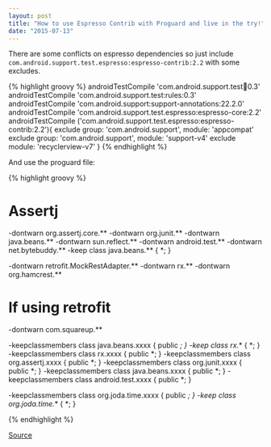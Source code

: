 ```yaml
---
layout: post
title: "How to use Espresso Contrib with Proguard and live in the try!"
date: "2015-07-13"
---
```


There are some conflicts on espresso dependencies so just include `com.android.support.test.espresso:espresso-contrib:2.2` with some excludes.



{% highlight groovy %}
androidTestCompile 'com.android.support.test:runner:0.3'
androidTestCompile 'com.android.support.test:rules:0.3'
androidTestCompile 'com.android.support:support-annotations:22.2.0'
androidTestCompile 'com.android.support.test.espresso:espresso-core:2.2'
androidTestCompile ('com.android.support.test.espresso:espresso-contrib:2.2'){
    exclude group: 'com.android.support', module: 'appcompat'
    exclude group: 'com.android.support', module: 'support-v4'
    exclude module: 'recyclerview-v7'
}
{% endhighlight %}

And use the proguard file:

{% highlight groovy %}

# Assertj
-dontwarn org.assertj.core.**
-dontwarn org.junit.**
-dontwarn java.beans.**
-dontwarn sun.reflect.**
-dontwarn android.test.**
-dontwarn net.bytebuddy.**
-keep class java.beans.** { *; }

-dontwarn retrofit.MockRestAdapter.**
-dontwarn rx.**
-dontwarn org.hamcrest.**

# If using retrofit
-dontwarn com.squareup.**

-keepclassmembers class java.beans.xxxx { public *; }
-keep class rx.** { *; }
-keepclassmembers class rx.xxxx { public *; }
-keepclassmembers class org.assertj.xxxx { public *; }
-keepclassmembers class org.junit.xxxx { public *; }
-keepclassmembers class java.beans.xxxx { public *; }
-keepclassmembers class android.test.xxxx { public *; }

-keepclassmembers class org.joda.time.xxxx { public *; }
-keep class org.joda.time.** { *; }

{% endhighlight %}


[Source](http://stackoverflow.com/a/30715011/273119)
